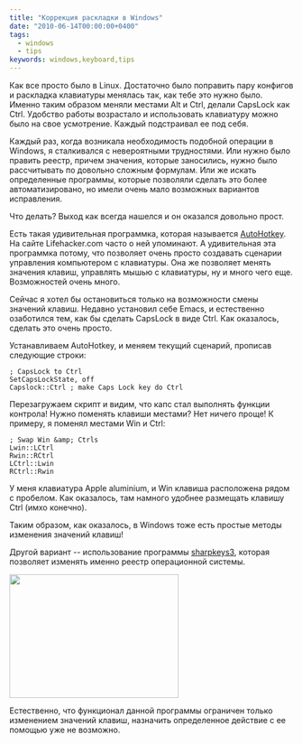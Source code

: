 ```yaml
---
title: "Коррекция раскладки в Windows"
date: "2010-06-14T00:00:00+0400"
tags:
  - windows
  - tips
keywords: windows,keyboard,tips
---
```

Как все просто было в Linux. Достаточно было поправить пару конфигов и раскладка клавиатуры менялась так, как тебе это нужно было. Именно таким образом меняли местами Alt и Ctrl, делали CapsLock как Ctrl. Удобство работы возрастало и использовать клавиатуру можно было на свое усмотрение. Каждый подстраивал ее под себя.

Каждый раз, когда возникала необходимость подобной операции в Windows, я сталкивался с невероятными трудностями. Или нужно было править реестр, причем значения, которые заносились, нужно было рассчитывать по довольно сложным формулам. Или же искать определенные программы, которые позволяли сделать это более автоматизировано, но имели очень мало возможных вариантов исправления.

Что делать? Выход как всегда нашелся и он оказался довольно прост.

Есть такая удивительная программка, которая называется <a href="http://www.autohotkey.com/" rel="nofollow">AutoHotkey</a>. На сайте Lifehacker.com часто о ней упоминают. А удивительная эта программка потому, что позволяет очень просто создавать сценарии управления компьютером с клавиатуры. Она же позволяет менять значения клавиш, управлять мышью с клавиатуры, ну и много чего еще. Возможностей очень много.

Сейчас я хотел бы остановиться только на возможности смены значений клавиш. Недавно установил себе Emacs, и естественно озаботился тем, как бы сделать CapsLock в виде Ctrl. Как оказалось, сделать это очень просто.

Устанавливаем AutoHotkey, и меняем текущий сценарий, прописав следующие строки:

    ; CapsLock to Ctrl
    SetCapsLockState, off
    Capslock::Ctrl ; make Caps Lock key do Ctrl

Перезагружаем скрипт и видим, что капс стал выполнять функции контрола! Нужно поменять клавиши местами? Нет ничего проще! К примеру, я поменял местами Win и Ctrl:

    ; Swap Win &amp; Ctrls
    Lwin::LCtrl
    Rwin::RCtrl
    LCtrl::Lwin
    RCtrl::Rwin

У меня клавиатура Apple aluminium, и Win клавиша расположена рядом с пробелом. Как оказалось, там намного удобнее размещать клавишу Ctrl (имхо конечно).

Таким образом, как оказалось, в Windows тоже есть простые методы изменения значений клавиш!

Другой вариант -- использование программы <a href="http://www.randyrants.com/sharpkeys/" rel="nofollow">sharpkeys3</a>, которая позволяет изменять именно реестр операционной системы.

<a href="https://static.juev.org/2010/06/sharpkey.png"><img class="aligncenter size-medium wp-image-1057" title="sharpkey" src="https://static.juev.org/2010/06/sharpkey-300x219.png" alt="" width="300" height="219" /></a>

Естественно, что функционал данной программы ограничен только изменением значений клавиш, назначить определенное действие с ее помощью уже не возможно.
